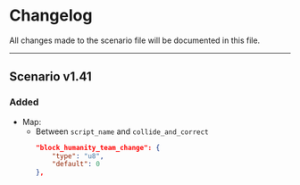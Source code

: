 # Changelog
All changes made to the scenario file will be documented in this file.

---

## Scenario v1.41

### Added

- Map:
  - Between `script_name` and `collide_and_correct`
    ```json
    "block_humanity_team_change": {
        "type": "u8",
        "default": 0
    },
    ```
